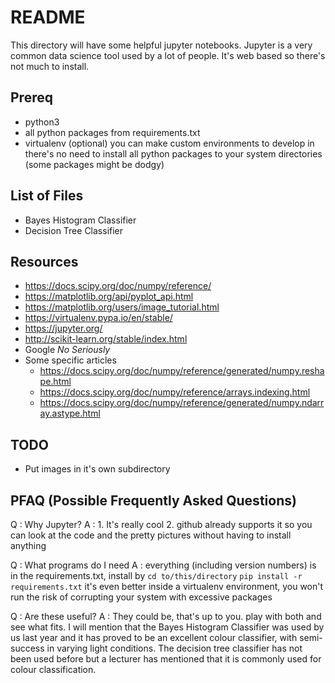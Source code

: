 # README
This directory will have some helpful jupyter notebooks. Jupyter is a very common data science tool used by a lot of people. It's web based so there's not much to install. 

## Prereq
* python3
* all python packages from requirements.txt
* virtualenv (optional)
    you can make custom environments to develop in
    there's no need to install all python packages to your system directories (some packages might be dodgy)

## List of Files
* Bayes Histogram Classifier
* Decision Tree Classifier

## Resources
* https://docs.scipy.org/doc/numpy/reference/
* https://matplotlib.org/api/pyplot_api.html
* https://matplotlib.org/users/image_tutorial.html
* https://virtualenv.pypa.io/en/stable/
* https://jupyter.org/
* http://scikit-learn.org/stable/index.html
* Google *No Seriously*
* Some specific articles
    * https://docs.scipy.org/doc/numpy/reference/generated/numpy.reshape.html
    * https://docs.scipy.org/doc/numpy/reference/arrays.indexing.html
    * https://docs.scipy.org/doc/numpy/reference/generated/numpy.ndarray.astype.html

## TODO
* Put images in it's own subdirectory

## PFAQ (Possible Frequently Asked Questions)
Q : Why Jupyter?
A :
    1. It's really cool
    2. github already supports it so you can look at the code and the pretty pictures without having to install anything

Q : What programs do I need
A : everything (including version numbers) is in the requirements.txt, install by
    `cd to/this/directory`
    `pip install -r requirements.txt`
    it's even better inside a virtualenv environment, you won't run the risk of corrupting your system with excessive packages
    
Q : Are these useful?
A : They could be, that's up to you. play with both and see what fits. I will mention that the Bayes Histogram Classifier was used by us last year and it has proved to be an excellent colour classifier, with semi-success in varying light conditions. The decision tree classifier has not been used before but a lecturer has mentioned that it is commonly used for colour classification.
